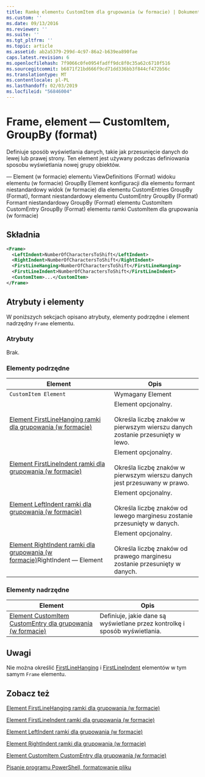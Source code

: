 ```yaml
---
title: Ramkę elementu CustomItem dla grupowania (w formacie) | Dokumentacja firmy Microsoft
ms.custom: ''
ms.date: 09/13/2016
ms.reviewer: ''
ms.suite: ''
ms.tgt_pltfrm: ''
ms.topic: article
ms.assetid: ab2a5379-299d-4c97-86a2-b639ea890fae
caps.latest.revision: 6
ms.openlocfilehash: 7f9066c0fe0954fadff9dc8f0c35a62c6710f516
ms.sourcegitcommit: b6871f21bd666f9cd71dd336bb3f844cf472b56c
ms.translationtype: MT
ms.contentlocale: pl-PL
ms.lasthandoff: 02/03/2019
ms.locfileid: "56846004"
---
```

# <a name="frame-element-for-customitem-for-groupby-format"></a>Frame, element — CustomItem, GroupBy (format)

Definiuje sposób wyświetlania danych, takie jak przesunięcie danych do lewej lub prawej strony. Ten element jest używany podczas definiowania sposobu wyświetlania nowej grupy obiektów.

— Element (w formacie) elementu ViewDefinitions (Format) widoku elementu (w formacie) GroupBy Element konfiguracji dla elementu formant niestandardowy widok (w formacie) dla elementu CustomEntries GroupBy (Format), formant niestandardowy elementu CustomEntry GroupBy (Format) Formant niestandardowy GroupBy (Format) elementu CustomItem CustomEntry GroupBy (Format) elementu ramki CustomItem dla grupowania (w formacie)

## <a name="syntax"></a>Składnia

```xml
<Frame>
  <LeftIndent>NumberOfCharactersToShift</LeftIndent>
  <RightIndent>NumberOfCharactersToShift</RightIndent>
  <FirstLineHanging>NumberOfCharactersToShift</FirstLineHanging>
  <FirstLineIndent>NumberOfCharactersToShift</FirstLineIndent>
  <CustomItem>...</CustomItem>
</Frame>
```

## <a name="attributes-and-elements"></a>Atrybuty i elementy

W poniższych sekcjach opisano atrybuty, elementy podrzędne i element nadrzędny `Frame` elementu.

### <a name="attributes"></a>Atrybuty

Brak.

### <a name="child-elements"></a>Elementy podrzędne

|Element|Opis|
|-------------|-----------------|
|`CustomItem Element`|Wymagany Element|
|[Element FirstLineHanging ramki dla grupowania (w formacie)](./firstlinehanging-element-for-frame-for-groupby-format.md)|Element opcjonalny.<br /><br /> Określa liczbę znaków w pierwszym wierszu danych zostanie przesunięty w lewo.|
|[Element FirstLineIndent ramki dla grupowania (w formacie)](./firstlineindent-element-for-frame-for-groupby-format.md)|Element opcjonalny.<br /><br /> Określa liczbę znaków w pierwszym wierszu danych jest przesuwany w prawo.|
|[Element LeftIndent ramki dla grupowania (w formacie)](./leftindent-element-for-frame-for-groupby-format.md)|Element opcjonalny.<br /><br /> Określa liczbę znaków od lewego marginesu zostanie przesunięty w danych.|
|[Element RightIndent ramki dla grupowania (w formacie)](./rightindent-element-for-frame-for-groupby-format.md)RightIndent — Element|Element opcjonalny.<br /><br /> Określa liczbę znaków od prawego marginesu zostanie przesunięty w danych.|

### <a name="parent-elements"></a>Elementy nadrzędne

|Element|Opis|
|-------------|-----------------|
|[Element CustomItem CustomEntry dla grupowania (w formacie)](./customitem-element-for-customentry-for-groupby-format.md)|Definiuje, jakie dane są wyświetlane przez kontrolkę i sposób wyświetlania.|

## <a name="remarks"></a>Uwagi

Nie można określić [FirstLineHanging](./firstlinehanging-element-for-frame-for-groupby-format.md) i [FirstLineIndent](./firstlineindent-element-for-frame-for-groupby-format.md) elementów w tym samym `Frame` elementu.

## <a name="see-also"></a>Zobacz też

[Element FirstLineHanging ramki dla grupowania (w formacie)](./firstlinehanging-element-for-frame-for-groupby-format.md)

[Element FirstLineIndent ramki dla grupowania (w formacie)](./firstlineindent-element-for-frame-for-groupby-format.md)

[Element LeftIndent ramki dla grupowania (w formacie)](./leftindent-element-for-frame-for-groupby-format.md)

[Element RightIndent ramki dla grupowania (w formacie)](./rightindent-element-for-frame-for-groupby-format.md)

[Element CustomItem CustomEntry dla grupowania (w formacie)](./customitem-element-for-customentry-for-groupby-format.md)

[Pisanie programu PowerShell, formatowanie pliku](./writing-a-powershell-formatting-file.md)
